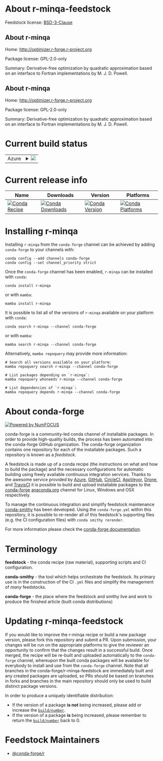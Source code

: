 About r-minqa-feedstock
=======================

Feedstock license: [BSD-3-Clause](https://github.com/conda-forge/r-minqa-feedstock/blob/main/LICENSE.txt)


About r-minqa
-------------

Home: http://optimizer.r-forge.r-project.org

Package license: GPL-2.0-only

Summary: Derivative-free optimization by quadratic approximation based on an interface to Fortran implementations by M. J. D. Powell.

About r-minqa
-------------

Home: http://optimizer.r-forge.r-project.org

Package license: GPL-2.0-only

Summary: Derivative-free optimization by quadratic approximation based on an interface to Fortran implementations by M. J. D. Powell.

Current build status
====================


<table>
    
  <tr>
    <td>Azure</td>
    <td>
      <details>
        <summary>
          <a href="https://dev.azure.com/conda-forge/feedstock-builds/_build/latest?definitionId=1359&branchName=main">
            <img src="https://dev.azure.com/conda-forge/feedstock-builds/_apis/build/status/r-minqa-feedstock?branchName=main">
          </a>
        </summary>
        <table>
          <thead><tr><th>Variant</th><th>Status</th></tr></thead>
          <tbody><tr>
              <td>linux_64_r_base4.3</td>
              <td>
                <a href="https://dev.azure.com/conda-forge/feedstock-builds/_build/latest?definitionId=1359&branchName=main">
                  <img src="https://dev.azure.com/conda-forge/feedstock-builds/_apis/build/status/r-minqa-feedstock?branchName=main&jobName=linux&configuration=linux%20linux_64_r_base4.3" alt="variant">
                </a>
              </td>
            </tr><tr>
              <td>linux_64_r_base4.4</td>
              <td>
                <a href="https://dev.azure.com/conda-forge/feedstock-builds/_build/latest?definitionId=1359&branchName=main">
                  <img src="https://dev.azure.com/conda-forge/feedstock-builds/_apis/build/status/r-minqa-feedstock?branchName=main&jobName=linux&configuration=linux%20linux_64_r_base4.4" alt="variant">
                </a>
              </td>
            </tr><tr>
              <td>linux_aarch64_r_base4.3</td>
              <td>
                <a href="https://dev.azure.com/conda-forge/feedstock-builds/_build/latest?definitionId=1359&branchName=main">
                  <img src="https://dev.azure.com/conda-forge/feedstock-builds/_apis/build/status/r-minqa-feedstock?branchName=main&jobName=linux&configuration=linux%20linux_aarch64_r_base4.3" alt="variant">
                </a>
              </td>
            </tr><tr>
              <td>linux_aarch64_r_base4.4</td>
              <td>
                <a href="https://dev.azure.com/conda-forge/feedstock-builds/_build/latest?definitionId=1359&branchName=main">
                  <img src="https://dev.azure.com/conda-forge/feedstock-builds/_apis/build/status/r-minqa-feedstock?branchName=main&jobName=linux&configuration=linux%20linux_aarch64_r_base4.4" alt="variant">
                </a>
              </td>
            </tr><tr>
              <td>linux_ppc64le_r_base4.3</td>
              <td>
                <a href="https://dev.azure.com/conda-forge/feedstock-builds/_build/latest?definitionId=1359&branchName=main">
                  <img src="https://dev.azure.com/conda-forge/feedstock-builds/_apis/build/status/r-minqa-feedstock?branchName=main&jobName=linux&configuration=linux%20linux_ppc64le_r_base4.3" alt="variant">
                </a>
              </td>
            </tr><tr>
              <td>linux_ppc64le_r_base4.4</td>
              <td>
                <a href="https://dev.azure.com/conda-forge/feedstock-builds/_build/latest?definitionId=1359&branchName=main">
                  <img src="https://dev.azure.com/conda-forge/feedstock-builds/_apis/build/status/r-minqa-feedstock?branchName=main&jobName=linux&configuration=linux%20linux_ppc64le_r_base4.4" alt="variant">
                </a>
              </td>
            </tr><tr>
              <td>osx_64_r_base4.3</td>
              <td>
                <a href="https://dev.azure.com/conda-forge/feedstock-builds/_build/latest?definitionId=1359&branchName=main">
                  <img src="https://dev.azure.com/conda-forge/feedstock-builds/_apis/build/status/r-minqa-feedstock?branchName=main&jobName=osx&configuration=osx%20osx_64_r_base4.3" alt="variant">
                </a>
              </td>
            </tr><tr>
              <td>osx_64_r_base4.4</td>
              <td>
                <a href="https://dev.azure.com/conda-forge/feedstock-builds/_build/latest?definitionId=1359&branchName=main">
                  <img src="https://dev.azure.com/conda-forge/feedstock-builds/_apis/build/status/r-minqa-feedstock?branchName=main&jobName=osx&configuration=osx%20osx_64_r_base4.4" alt="variant">
                </a>
              </td>
            </tr><tr>
              <td>osx_arm64_r_base4.3</td>
              <td>
                <a href="https://dev.azure.com/conda-forge/feedstock-builds/_build/latest?definitionId=1359&branchName=main">
                  <img src="https://dev.azure.com/conda-forge/feedstock-builds/_apis/build/status/r-minqa-feedstock?branchName=main&jobName=osx&configuration=osx%20osx_arm64_r_base4.3" alt="variant">
                </a>
              </td>
            </tr><tr>
              <td>osx_arm64_r_base4.4</td>
              <td>
                <a href="https://dev.azure.com/conda-forge/feedstock-builds/_build/latest?definitionId=1359&branchName=main">
                  <img src="https://dev.azure.com/conda-forge/feedstock-builds/_apis/build/status/r-minqa-feedstock?branchName=main&jobName=osx&configuration=osx%20osx_arm64_r_base4.4" alt="variant">
                </a>
              </td>
            </tr><tr>
              <td>win_64_r_base4.3</td>
              <td>
                <a href="https://dev.azure.com/conda-forge/feedstock-builds/_build/latest?definitionId=1359&branchName=main">
                  <img src="https://dev.azure.com/conda-forge/feedstock-builds/_apis/build/status/r-minqa-feedstock?branchName=main&jobName=win&configuration=win%20win_64_r_base4.3" alt="variant">
                </a>
              </td>
            </tr><tr>
              <td>win_64_r_base4.4</td>
              <td>
                <a href="https://dev.azure.com/conda-forge/feedstock-builds/_build/latest?definitionId=1359&branchName=main">
                  <img src="https://dev.azure.com/conda-forge/feedstock-builds/_apis/build/status/r-minqa-feedstock?branchName=main&jobName=win&configuration=win%20win_64_r_base4.4" alt="variant">
                </a>
              </td>
            </tr>
          </tbody>
        </table>
      </details>
    </td>
  </tr>
</table>

Current release info
====================

| Name | Downloads | Version | Platforms |
| --- | --- | --- | --- |
| [![Conda Recipe](https://img.shields.io/badge/recipe-r--minqa-green.svg)](https://anaconda.org/conda-forge/r-minqa) | [![Conda Downloads](https://img.shields.io/conda/dn/conda-forge/r-minqa.svg)](https://anaconda.org/conda-forge/r-minqa) | [![Conda Version](https://img.shields.io/conda/vn/conda-forge/r-minqa.svg)](https://anaconda.org/conda-forge/r-minqa) | [![Conda Platforms](https://img.shields.io/conda/pn/conda-forge/r-minqa.svg)](https://anaconda.org/conda-forge/r-minqa) |

Installing r-minqa
==================

Installing `r-minqa` from the `conda-forge` channel can be achieved by adding `conda-forge` to your channels with:

```
conda config --add channels conda-forge
conda config --set channel_priority strict
```

Once the `conda-forge` channel has been enabled, `r-minqa` can be installed with `conda`:

```
conda install r-minqa
```

or with `mamba`:

```
mamba install r-minqa
```

It is possible to list all of the versions of `r-minqa` available on your platform with `conda`:

```
conda search r-minqa --channel conda-forge
```

or with `mamba`:

```
mamba search r-minqa --channel conda-forge
```

Alternatively, `mamba repoquery` may provide more information:

```
# Search all versions available on your platform:
mamba repoquery search r-minqa --channel conda-forge

# List packages depending on `r-minqa`:
mamba repoquery whoneeds r-minqa --channel conda-forge

# List dependencies of `r-minqa`:
mamba repoquery depends r-minqa --channel conda-forge
```


About conda-forge
=================

[![Powered by
NumFOCUS](https://img.shields.io/badge/powered%20by-NumFOCUS-orange.svg?style=flat&colorA=E1523D&colorB=007D8A)](https://numfocus.org)

conda-forge is a community-led conda channel of installable packages.
In order to provide high-quality builds, the process has been automated into the
conda-forge GitHub organization. The conda-forge organization contains one repository
for each of the installable packages. Such a repository is known as a *feedstock*.

A feedstock is made up of a conda recipe (the instructions on what and how to build
the package) and the necessary configurations for automatic building using freely
available continuous integration services. Thanks to the awesome service provided by
[Azure](https://azure.microsoft.com/en-us/services/devops/), [GitHub](https://github.com/),
[CircleCI](https://circleci.com/), [AppVeyor](https://www.appveyor.com/),
[Drone](https://cloud.drone.io/welcome), and [TravisCI](https://travis-ci.com/)
it is possible to build and upload installable packages to the
[conda-forge](https://anaconda.org/conda-forge) [anaconda.org](https://anaconda.org/)
channel for Linux, Windows and OSX respectively.

To manage the continuous integration and simplify feedstock maintenance
[conda-smithy](https://github.com/conda-forge/conda-smithy) has been developed.
Using the ``conda-forge.yml`` within this repository, it is possible to re-render all of
this feedstock's supporting files (e.g. the CI configuration files) with ``conda smithy rerender``.

For more information please check the [conda-forge documentation](https://conda-forge.org/docs/).

Terminology
===========

**feedstock** - the conda recipe (raw material), supporting scripts and CI configuration.

**conda-smithy** - the tool which helps orchestrate the feedstock.
                   Its primary use is in the construction of the CI ``.yml`` files
                   and simplify the management of *many* feedstocks.

**conda-forge** - the place where the feedstock and smithy live and work to
                  produce the finished article (built conda distributions)


Updating r-minqa-feedstock
==========================

If you would like to improve the r-minqa recipe or build a new
package version, please fork this repository and submit a PR. Upon submission,
your changes will be run on the appropriate platforms to give the reviewer an
opportunity to confirm that the changes result in a successful build. Once
merged, the recipe will be re-built and uploaded automatically to the
`conda-forge` channel, whereupon the built conda packages will be available for
everybody to install and use from the `conda-forge` channel.
Note that all branches in the conda-forge/r-minqa-feedstock are
immediately built and any created packages are uploaded, so PRs should be based
on branches in forks and branches in the main repository should only be used to
build distinct package versions.

In order to produce a uniquely identifiable distribution:
 * If the version of a package **is not** being increased, please add or increase
   the [``build/number``](https://docs.conda.io/projects/conda-build/en/latest/resources/define-metadata.html#build-number-and-string).
 * If the version of a package **is** being increased, please remember to return
   the [``build/number``](https://docs.conda.io/projects/conda-build/en/latest/resources/define-metadata.html#build-number-and-string)
   back to 0.

Feedstock Maintainers
=====================

* [@conda-forge/r](https://github.com/conda-forge/r/)

